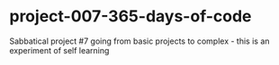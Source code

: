 # project-007-365-days-of-code
Sabbatical project #7 going from basic projects to complex - this is an experiment of self learning
